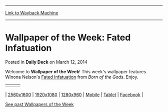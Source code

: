 
---
[Link to Wayback Machine](https://web.archive.org/web/20211019223522/https://magic.wizards.com/en/articles/archive/daily-deck/wallpaper-week-fated-infatuation-2014-03-11)

[_metadata_:description]:- "Welcome to Wallpaper of the Week! This week's wallpaper features Winona Nelson's Fated Infatuation from Born of the Gods. Enjoy. 2560x1600 1920x1080 1280x960 Mobile Tablet Facebook See past Wallpapers of the Week"
[_metadata_:generator]:- "Drupal 7 (http://drupal.org)"
[_metadata_:node]:- "211106"
[_metadata_:path_date]:- "2014-03-11"
[_metadata_:publish_date]:- "2014-03-12"
[_metadata_:source]:- "div-main-content"
[_metadata_:title]:- "Wallpaper of the Week: Fated Infatuation"
[_metadata_:wayback_capture_timestamp]:- "2021-10-19 22:35:22"
[_metadata_:wayback_raw_url]:- "https://web.archive.org/web/20211019223522id_/https://magic.wizards.com/en/articles/archive/daily-deck/wallpaper-week-fated-infatuation-2014-03-11"
[_metadata_:wayback_url]:- "https://magic.wizards.com/en/articles/archive/daily-deck/wallpaper-week-fated-infatuation-2014-03-11"
---


Wallpaper of the Week: Fated Infatuation
========================================



 Posted in **Daily Deck**
 on March 12, 2014 










Welcome to **Wallpaper of the Week**! This week's wallpaper features Winona Nelson's [Fated Infatuation](https://gatherer.wizards.com/Pages/Card/Details.aspx?name=Fated+Infatuation) from *Born of the Gods*. Enjoy. 

  


|  |  |  |
| --- | --- | --- |
|  |  |  |

| [2560x1600](http://media.wizards.com/images/magic/daily/wallpapers/FatedInfatuation_BNG_2560x1600.jpg)  | [1920x1080](http://media.wizards.com/images/magic/daily/wallpapers/FatedInfatuation_BNG_1920x1080_WallpaperTemplate.jpg)  | [1280x960](http://media.wizards.com/images/magic/daily/wallpapers/FatedInfatuation_BNG_1280x960_Wallpaper.jpg)  | [Mobile](http://media.wizards.com/images/magic/daily/wallpapers/FatedInfatuation_BNG_iPhone_wallpaper.jpg)  | [Tablet](http://media.wizards.com/images/magic/daily/wallpapers/FatedInfatuation_BNG_iPad_Wallpaper.jpg)  | [Facebook](http://media.wizards.com/images/magic/daily/wallpapers/FatedInfatuation_BNG_Facebook.jpg)  |
  
[See past Wallpapers of the Week](/Magic/Magazine/Downloads.aspx?x=mtg/daily/downloads/wallpapers)





